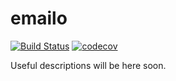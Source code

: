 # emailo

[![Build Status](https://travis-ci.org/2tunnels/emailo.svg?branch=master)](https://travis-ci.org/2tunnels/emailo)
[![codecov](https://codecov.io/gh/2tunnels/emailo/branch/master/graph/badge.svg)](https://codecov.io/gh/2tunnels/emailo)

Useful descriptions will be here soon.
